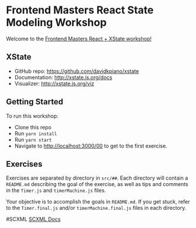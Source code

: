 # Frontend Masters React State Modeling Workshop

Welcome to the [Frontend Masters React + XState workshop!](https://frontendmasters.com/workshops/xstate-react/)

## XState

- GitHub repo: https://github.com/davidkpiano/xstate
- Documentation: http://xstate.js.org/docs
- Visualizer: http://xstate.js.org/viz

## Getting Started

To run this workshop:

- Clone this repo
- Run `yarn install`
- Run `yarn start`
- Navigate to [http://localhost:3000/00](http://localhost:3000/00) to get to the first exercise.

## Exercises

Exercises are separated by directory in `src/##`. Each directory will contain a `README.md` describing the goal of the exercise, as well as tips and comments in the `Timer.js` and `timerMachine.js` files.

Your objective is to accomplish the goals in `README.md`. If you get stuck, refer to the `Timer.final.js` and/or `timerMachine.final.js` files in each directory.

#SCXML
[SCXML Docs](https://www.w3.org/TR/scxml/)

